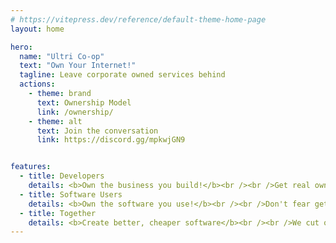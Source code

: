 ```yaml
---
# https://vitepress.dev/reference/default-theme-home-page
layout: home

hero:
  name: "Ultri Co-op"
  text: "Own Your Internet!"
  tagline: Leave corporate owned services behind 
  actions:
    - theme: brand
      text: Ownership Model
      link: /ownership/
    - theme: alt
      text: Join the conversation
      link: https://discord.gg/mpkwjGN9


features:
  - title: Developers
    details: <b>Own the business you build!</b><br /><br />Get real ownership, not worthless options. Have your voice heard, <a href="https://discord.gg/mpkwjGN9">join now</a>.<br />
  - title: Software Users
    details: <b>Own the software you use!</b><br /><br />Don't fear getting priced out of your tools, or them being discontinued. <a href="https://discord.gg/mpkwjGN9">Join now</a> to get the tools you want.
  - title: Together
    details: <b>Create better, cheaper software</b><br /><br />We cut out the middlemen, bringing developers and users together to create the best possible product.
---
```


